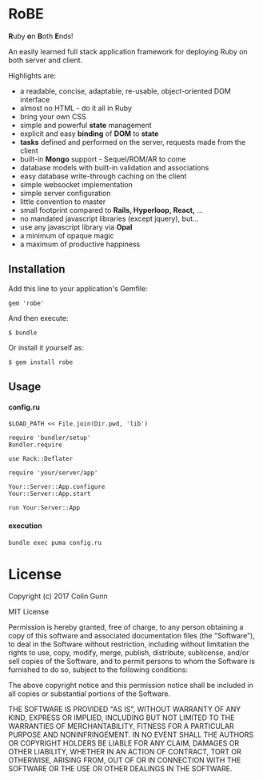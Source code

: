 # RoBE

**R**uby **o**n **B**oth **E**nds!

An easily learned full stack application framework for deploying Ruby on both server and client.  

Highlights are:

- a readable, concise, adaptable, re-usable, object-oriented DOM interface
- almost no HTML - do it all in Ruby
- bring your own CSS   
- simple and powerful **state** management
- explicit and easy **binding** of **DOM** to **state**  
- **tasks** defined and performed on the server, requests made from the client
- built-in **Mongo** support - Sequel/ROM/AR to come
- database models with built-in validation and associations 
- easy database write-through caching on the client 
- simple websocket implementation  
- simple server configuration
- little convention to master 
- small footprint compared to **Rails, Hyperloop, React,** ...
- no mandated javascript libraries (except jquery), but...
- use any javascript library via **Opal** 
- a minimum of opaque magic
- a maximum of productive happiness 
  
## Installation

Add this line to your application's Gemfile:

    gem 'robe'

And then execute:

    $ bundle

Or install it yourself as:

    $ gem install robe


## Usage

#### config.ru
```
$LOAD_PATH << File.join(Dir.pwd, 'lib')

require 'bundler/setup'
Bundler.require

use Rack::Deflater

require 'your/server/app'

Your::Server::App.configure
Your::Server::App.start

run Your:Server::App
```

#### execution

```
bundle exec puma config.ru
```

License
=======

Copyright (c) 2017 Colin Gunn

MIT License

Permission is hereby granted, free of charge, to any person obtaining
a copy of this software and associated documentation files (the
"Software"), to deal in the Software without restriction, including
without limitation the rights to use, copy, modify, merge, publish,
distribute, sublicense, and/or sell copies of the Software, and to
permit persons to whom the Software is furnished to do so, subject to
the following conditions:

The above copyright notice and this permission notice shall be
included in all copies or substantial portions of the Software.

THE SOFTWARE IS PROVIDED "AS IS", WITHOUT WARRANTY OF ANY KIND,
EXPRESS OR IMPLIED, INCLUDING BUT NOT LIMITED TO THE WARRANTIES OF
MERCHANTABILITY, FITNESS FOR A PARTICULAR PURPOSE AND
NONINFRINGEMENT. IN NO EVENT SHALL THE AUTHORS OR COPYRIGHT HOLDERS BE
LIABLE FOR ANY CLAIM, DAMAGES OR OTHER LIABILITY, WHETHER IN AN ACTION
OF CONTRACT, TORT OR OTHERWISE, ARISING FROM, OUT OF OR IN CONNECTION
WITH THE SOFTWARE OR THE USE OR OTHER DEALINGS IN THE SOFTWARE.
